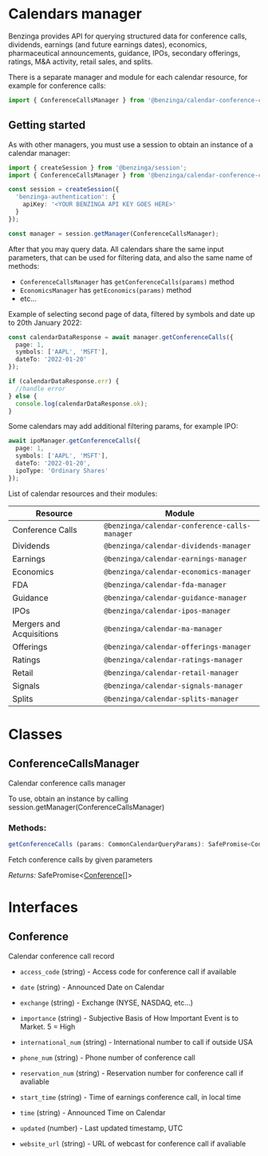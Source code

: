 # Calendars manager

Benzinga provides API for querying structured data for conference calls, dividends, earnings (and future earnings dates), economics, pharmaceutical announcements, guidance, IPOs, secondary offerings, ratings, M&A activity, retail sales, and splits.

There is a separate manager and module for each calendar resource, for example for conference calls:

```ts
import { ConferenceCallsManager } from '@benzinga/calendar-conference-calls-manager'
```

## Getting started

As with other managers, you must use a session to obtain an instance of a calendar manager:

```ts
import { createSession } from '@benzinga/session';
import { ConferenceCallsManager } from '@benzinga/calendar-conference-calls-manager';

const session = createSession({
  'benzinga-authentication': {
    apiKey: '<YOUR BENZINGA API KEY GOES HERE>'
  }
});

const manager = session.getManager(ConferenceCallsManager);
```

After that you may query data. All calendars share the same input parameters, that can be used for filtering data, and also the same name of methods:

* `ConferenceCallsManager` has `getConferenceCalls(params)` method
* `EconomicsManager` has `getEconomics(params)` method
* etc...

Example of selecting second page of data, filtered by symbols and date up to 20th January 2022:

```ts
const calendarDataResponse = await manager.getConferenceCalls({
  page: 1,
  symbols: ['AAPL', 'MSFT'],
  dateTo: '2022-01-20'
});

if (calendarDataResponse.err) {
  //handle error
} else {
  console.log(calendarDataResponse.ok);
}
```

Some calendars may add additional filtering params, for example IPO:

```ts
await ipoManager.getConferenceCalls({
  page: 1,
  symbols: ['AAPL', 'MSFT'],
  dateTo: '2022-01-20',
  ipoType: 'Ordinary Shares'
});
```

List of calendar resources and their modules:

| Resource      | Module |
| ----------- | ----------- |
| Conference Calls | `@benzinga/calendar-conference-calls-manager` |
| Dividends | `@benzinga/calendar-dividends-manager` |
| Earnings | `@benzinga/calendar-earnings-manager` |
| Economics | `@benzinga/calendar-economics-manager` |
| FDA | `@benzinga/calendar-fda-manager` |
| Guidance | `@benzinga/calendar-guidance-manager` |
| IPOs | `@benzinga/calendar-ipos-manager` |
| Mergers and Acquisitions | `@benzinga/calendar-ma-manager` |
| Offerings | `@benzinga/calendar-offerings-manager` |
| Ratings | `@benzinga/calendar-ratings-manager` |
| Retail | `@benzinga/calendar-retail-manager` |
| Signals | `@benzinga/calendar-signals-manager` |
| Splits | `@benzinga/calendar-splits-manager` |


# Classes
## ConferenceCallsManager
Calendar conference calls manager

To use, obtain an instance by calling session.getManager(ConferenceCallsManager)

### Methods: 
```ts
getConferenceCalls (params: CommonCalendarQueryParams): SafePromise<Conference[]>
```
Fetch conference calls by given parameters

*Returns:* SafePromise<[Conference](#conference)[]>




# Interfaces
## Conference
Calendar conference call record

* `access_code` (string) - Access code for conference call if available

* `date` (string) - Announced Date on Calendar

* `exchange` (string) - Exchange (NYSE, NASDAQ, etc...)

* `importance` (string) - Subjective Basis of How Important Event is to Market. 5 = High

* `international_num` (string) - International number to call if outside USA

* `phone_num` (string) - Phone number of conference call

* `reservation_num` (string) - Reservation number for conference call if avaliable

* `start_time` (string) - Time of earnings conference call, in local time

* `time` (string) - Announced Time on Calendar

* `updated` (number) - Last updated timestamp, UTC

* `website_url` (string) - URL of webcast for conference call if avaliable

